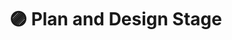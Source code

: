 # 🟣 Plan and Design Stage

<div data-full-width="true">

<figure><img src="../../../../../.gitbook/assets/Plan and Design.jpg" alt=""><figcaption></figcaption></figure>

</div>
